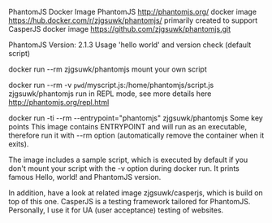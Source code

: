 PhantomJS Docker Image
PhantomJS http://phantomjs.org/ docker image https://hub.docker.com/r/zjgsuwk/phantomjs/
primarily created to support CasperJS docker image https://github.com/zjgsuwk/phantomjs.git

PhantomJS Version: 2.1.3
Usage
'hello world' and version check (default script)

docker run --rm zjgsuwk/phantomjs
mount your own script

docker run --rm -v `pwd`/myscript.js:/home/phantomjs/script.js zjgsuwk/phantomjs
run in REPL mode, see more details here http://phantomjs.org/repl.html

docker run -ti --rm --entrypoint="phantomjs" zjgsuwk/phantomjs
Some key points
This image contains ENTRYPOINT and will run as an executable, therefore run it with --rm option (automatically remove the container when it exits).

The image includes a sample script, which is executed by default if you don't mount your script with the -v option during docker run. It prints famous Hello, world! and PhantomJS version.

In addition, have a look at related image zjgsuwk/casperjs, which is build on top of this one. CasperJS is a testing framework tailored for PhantomJS. Personally, I use it for UA (user acceptance) testing of websites.
